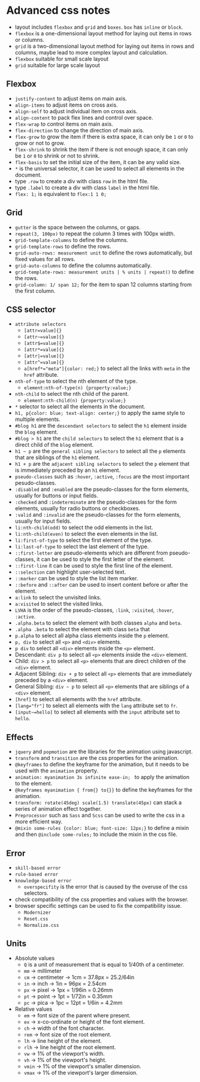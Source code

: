 # Advanced css notes
- layout includes `flexbox` and `grid` and `boxes`. `box` has `inline` or `block`. 
- `flexbox` is a one-dimensional layout method for laying out items in rows or columns.
- `grid` is a two-dimensional layout method for laying out items in rows and columns, maybe lead to more complex layout and calculation. 
- `flexbox` suitable for small scale layout
- `grid` suitable for large scale layout

## Flexbox
- `justify-content` to adjust items on main axis. 
- `align-items` to adjust items on cross axis.
- `align-self` to adjust individual item on cross axis.
- `align-content` to pack flex lines and control over space. 
- `flex-wrap` to control items on main axis.
- `flex-direction` to change the direction of main axis.
- `flex-grow` to grow the item if there is extra space, it can only be `1` or `0` to grow or not to grow.
- `flex-shrink` to shrink the item if there is not enough space, it can only be `1` or `0` to shrink or not to shrink.
- `flex-basis` to set the initial size of the item, it can be any valid size. 
- `*` is the universal selector, it can be used to select all elements in the document.
- type `.row` to create a div with class `row` in the html file. 
- type `.label` to create a div with class `label` in the html file. 
- `flex: 1;` is equivalent to `flex:1 1 0;`

## Grid 
- `gutter` is the space between the columns, or gaps. 
- `repeat(3, 100px)` to repeat the column 3 times with 100px width.
- `grid-template-columns` to define the columns. 
- `grid-template-rows` to define the rows.
- `grid-auto-rows: measurement unit` to define the rows automatically, but fixed values for all rows.
- `grid-auto-columns` to define the columns automatically.
- `grid-template-rows: measurement units | % units | repeat()` to define the rows. 
- `grid-column: 1/ span 12;` for the item to span 12 columns starting from the first column.

## CSS selector
- `attribute selectors` 
    - `[attr=value]{}`
    - `[attr~=value]{}`
    - `[attr$=value]{}`
    - `[attr*=value]{}`
    - `[attr|=value]{}`
    - `[attr^=value]{}`
    - `a[href*="meta"]{color: red;}` to select all the links with `meta` in the `href` attribute.
- `nth-of-type` to select the nth element of the type.
    - `element:nth-of-type(n) {property:value;}`
- `nth-child` to select the nth child of the parent.
    - `element:nth-child(n) {property:value;}`
- `*` selector to select all the elements in the document.
- `h1, p{color: blue; text-align: center;}` to apply the same style to multiple elements.
- `#blog h1` are the `descendant selectors` to select the `h1` element inside the `blog` element.
- `#blog > h1` are the `child selectors` to select the `h1` element that is a direct child of the `blog` element.
- `h1 ~ p` are the `general sibling selectors` to select all the `p` elements that are siblings of the `h1` element.
- `h1 + p` are the `adjacent sibling selectors` to select the `p` element that is immediately preceded by an `h1` element.
- `pseudo-classes` such as `:hover`, `:active`, `:focus` are the most important pesudo-classes. 
- `:disabled` and `:enabled` are the pseudo-classes for the form elements, usually for buttons or input fields.
- `:checked` and `:indeterminate` are the pseudo-classes for the form elements, usually for radio buttons or checkboxes.
- `:valid` and `:invalid` are the pseudo-classes for the form elements, usually for input fields.
- `li:nth-child(odd)` to select the odd elements in the list.
- `li:nth-child(even)` to select the even elements in the list.
- `li:first-of-type` to select the first element of the type.
- `li:last-of-type` to select the last element of the type.
- `::first-letter` are pseudo-elements which are different from pseudo-classes, it can be used to style the first letter of the element.
- `::first-line` it can be used to style the first line of the element.
- `::selection` can highlight user-selected text. 
- `::marker` can be used to style the list item marker.
- `::before` and `::after` can be used to insert content before or after the element.
- `a:link` to select the unvisited links.
- `a:visited` to select the visited links.
- `LVHA` is the order of the pseudo-classes, `:link`, `:visited`, `:hover`, `:active`.
- `.alpha.beta` to select the element with both classes `alpha` and `beta`.
- `.alpha .beta` to select the element with class `beta` that
- `p.alpha` to select all alpha class elements inside the `p` element.
- `p, div` to select all `<p>` and `<div>` elements. 
- `p div` to select all `<div>` elements inside the `<p>` element.
- Descendant: `div p` to select all `<p>` elements inside the `<div>` element.
- Child: `div > p` to select all `<p>` elements that are direct children of the `<div>` element.
- Adjacent Sibling: `div + p` to select all `<p>` elements that are immediately preceded by a `<div>` element.
- General Sibling: `div ~ p` to select all `<p>` elements that are siblings of a `<div>` element.
- `[href]` to select all elements with the `href` attribute.
- `[lang="fr"]` to select all elements with the `lang` attribute set to `fr`.
- `[input~=hello]` to select all elements with the `input` attribute set to `hello`.

## Effects 
- `jquery` and `popmotion` are the libraries for the animation using javascript.
- `transform` and `transition` are the css properties for the animation.
- `@keyframes` to define the keyframe for the animation, but it needs to be used with the `animation` property.
- `animation: myanimation 3s infinite ease-in; ` to apply the animation to the element.
- `@keyframes myanimation { from{} to{}}` to define the keyframes for the animation.
- `transform: rotate(45deg) scale(1.5) translate(45px)` can stack a series of animation effect together. 
- `Preprocessor` such as `Sass` and `Scss` can be used to write the css in a more efficient way.
- `@mixin some-rules {color: blue; font-size: 12px;}` to define a mixin and then `@include some-rules;` to include the mixin in the css file.

## Error
- `skill-based error`
- `rule-based error`
- `knowledge-based error` 
    - `overspecifity` is the error that is caused by the overuse of the css selectors.
- check compatibility of the css properties and values with the browser.
- browser specific settings can be used to fix the compatibility issue.
    - `Modernizer`
    - `Reset.css`
    - `Normalize.css`
    

## Units
- Absolute values
    - `Q` is a unit of measurement that is equal to 1/40th of a centimeter.
    - `mm` -> millimeter
    - `cm` -> centimeter -> 1cm = 37.8px = 25.2/64in
    - `in` -> inch -> 1in = 96px = 2.54cm
    - `px` -> pixel -> 1px = 1/96in = 0.26mm
    - `pt` -> point -> 1pt = 1/72in = 0.35mm
    - `pc` -> pica -> 1pc = 12pt = 1/6in = 4.2mm
- Relative values 
    - `em` -> font size of the parent where present.
    - `ex` -> x-co-ordinate or height of the font element. 
    - `ch` -> width of the font character.
    - `rem` -> font size of the root element.
    - `lh` -> line height of the element.
    - `rlh` -> line height of the root element.
    - `vw` -> 1% of the viewport's width.
    - `vh` -> 1% of the viewport's height.
    - `vmin` -> 1% of the viewport's smaller dimension.
    - `vmax` -> 1% of the viewport's larger dimension.
